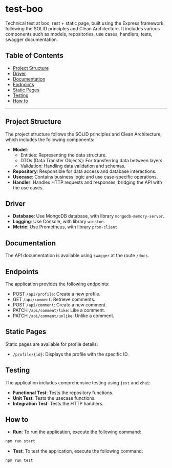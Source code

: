 # test-boo

Technical test at boo, rest + static page, built using the Express framework, following the SOLID principles and Clean Architecture. It includes various components such as models, repositories, use cases, handlers, tests, swagger documentation.

## Table of Contents

- [Project Structure](#project-structure)
- [Driver](#database)
- [Documentation](#documentation)
- [Endpoints](#endpoints)
- [Static Pages](#static-pages)
- [Testing](#testing)
- [How to](#how-to)

---

## Project Structure

The project structure follows the SOLID principles and Clean Architecture, which includes the following components:

- **Model**:
  - Entities: Representing the data structure.
  - DTOs (Data Transfer Objects): For transferring data between layers.
  - Validation: Handling data validation and schemas.
- **Repository**: Responsible for data access and database interactions.
- **Usecase**: Contains business logic and use case-specific operations.
- **Handler**: Handles HTTP requests and responses, bridging the API with the use cases.

## Driver
- **Database**: Use MongoDB database, with library `mongodb-memory-server`.
- **Logging**: Use Console, with library `winston`.
- **Metric**: Use Prometheus, with library `prom-client`.

## Documentation

The API documentation is available using `swagger` at the route `/docs`.


## Endpoints

The application provides the following endpoints:

- POST `/api/profile`: Create a new profile.
- GET `/api/comment`: Retrieve comments.
- POST `/api/comment`: Create a new comment.
- PATCH `/api/comment/like`: Like a comment.
- PATCH `/api/comment/unlike`: Unlike a comment.

## Static Pages

Static pages are available for profile details:

- `/profile/{id}`: Displays the profile with the specific ID.

## Testing

The application includes comprehensive testing using `jest` and `chai`:

- **Functional Test**: Tests the repository functions.
- **Unit Test**: Tests the usecase functions.
- **Integration Test**: Tests the HTTP handlers.

## How to

- **Run**: To run the application, execute the following command:

```bash
npm run start
```

- **Test**: To test the application, execute the following command:

```bash
npm run test
```

